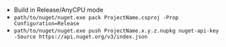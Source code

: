 * Build in Release/AnyCPU mode  
* `path/to/nuget/nuget.exe pack ProjectName.csproj -Prop Configuration=Release`  
* `path/to/nuget/nuget.exe push ProjectName.x.y.z.nupkg nuget-api-key -Source https://api.nuget.org/v3/index.json`  
